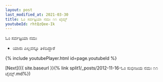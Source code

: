 ```yaml
---
layout: post
last_modified_at: 2021-03-30
title: ಓಂ ಸರ್ವಜ್ಞಯಾ ನಮಃ ೧೧ ಟೈಮ್ಸ್
youtubeId: rhtQzQee-Ik
---
```

 
 
 ಓಂ ಸರ್ವಜ್ಞಯಾ ನಮಃ  
 
 -  ಯಾರು ಎಲ್ಲವನ್ನೂ ತಿಳಿದಿದ್ದಾರೆ 
 
  
 
  
 
 
 
 
 
 


{% include youtubePlayer.html id=page.youtubeId %}
 
[Next]({{ site.baseurl }}{% link  split1/_posts/2012-11-16-ಓಂ ಸುಭೀಜಯ ನಮಃ ೧೧ ಟೈಮ್ಸ್.md%})
 

